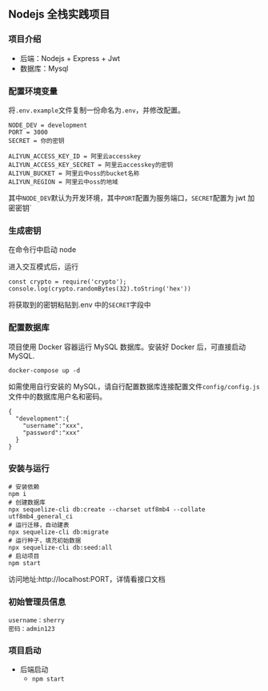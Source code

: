 ## Nodejs 全栈实践项目

### 项目介绍

- 后端：Nodejs + Express + Jwt
- 数据库：Mysql

### 配置环境变量

将`.env.example`文件复制一份命名为`.env`，并修改配置。

```
NODE_DEV = development
PORT = 3000
SECRET = 你的密钥

ALIYUN_ACCESS_KEY_ID = 阿里云accesskey
ALIYUN_ACCESS_KEY_SECRET = 阿里云accesskey的密钥
ALIYUN_BUCKET = 阿里云中oss的bucket名称
ALIYUN_REGION = 阿里云中oss的地域
```

其中`NODE_DEV`默认为开发环境，其中`PORT`配置为服务端口，`SECRET`配置为 jwt 加密密钥`

### 生成密钥

在命令行中启动 node

进入交互模式后，运行

```
const crypto = require('crypto');
console.log(crypto.randomBytes(32).toString('hex'))

```

将获取到的密钥粘贴到.env 中的`SECRET`字段中

### 配置数据库

项目使用 Docker 容器运行 MySQL 数据库。安装好 Docker 后，可直接启动 MySQL.

```
docker-compose up -d
```

如需使用自行安装的 MySQL，请自行配置数据库连接配置文件`config/config.js`文件中的数据库用户名和密码。

```
{
  "development":{
    "username":"xxx",
    "password":"xxx"
  }
}
```

### 安装与运行

```
# 安装依赖
npm i
# 创建数据库
npx sequelize-cli db:create --charset utf8mb4 --collate utf8mb4_general_ci
# 运行迁移，自动建表
npx sequelize-cli db:migrate
# 运行种子，填充初始数据
npx sequelize-cli db:seed:all
# 启动项目
npm start
```

访问地址:http://localhost:PORT，详情看接口文档

### 初始管理员信息

```
username：sherry
密码：admin123
```

### 项目启动

- 后端启动
  - `npm start`

###
